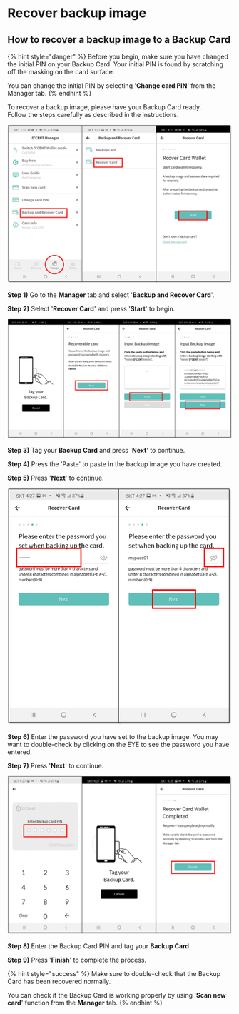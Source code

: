 # Recover backup image

## How to recover a backup image to a Backup Card

{% hint style="danger" %}
Before you begin, make sure you have changed the initial PIN on your Backup Card. Your initial PIN is found by scratching off the masking on the card surface.

You can change the initial PIN by selecting '**Change card PIN**' from the Manager tab.
{% endhint %}

To recover a backup image,  please have your Backup Card ready.  
Follow the steps carefully as described in the instructions.

![](../../.gitbook/assets/4%20%281%29.png)

**Step 1\)** Go to the **Manager** tab and select '**Backup and Recover Card**'. 

**Step 2\)** Select '**Recover Card**' and press '**Start**' to begin.

![](../../.gitbook/assets/5%20%281%29.png)

**Step 3\)** Tag your **Backup Card** and press '**Next**' to continue. 

**Step 4\)** Press the 'Paste' to paste in the backup image you have created. 

**Step 5\)** Press '**Next**' to continue.

![](../../.gitbook/assets/6%20%281%29.png)

**Step 6\)** Enter the password you have set to the backup image. You may want to double-check by clicking on the EYE to see the password you have entered.

**Step 7\)** Press '**Next**' to continue.

![](../../.gitbook/assets/7%20%281%29.png)

**Step 8\)** Enter the Backup Card PIN and tag your **Backup Card**.

**Step 9\)** Press '**Finish**' to complete the process.

{% hint style="success" %}
Make sure to double-check that the Backup Card has been recovered normally. 

You can check if the Backup Card is working properly by using '**Scan new card**' function from the **Manager** tab. 
{% endhint %}





